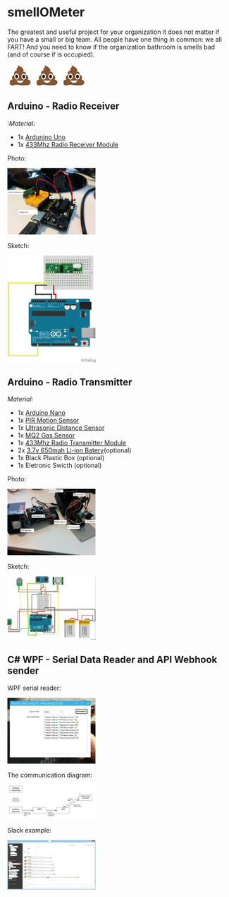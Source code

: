 # smellOMeter

The greatest and useful project for your organization it does not matter if you have a small or big team. All people have one thing in common: we all FART! 
And you need to know if the organization bathroom is smells bad (and of course if is occupied).

![](Documentation/Images/Icons/poopIcon.jpg?raw=true) ![](Documentation/Images/Icons/poopIcon.jpg?raw=true) ![](Documentation/Images/Icons/poopIcon.jpg?raw=true)

## Arduino - Radio Receiver

*:Material:*

- 1x [Ardunino Uno](https://www.arduino.cc/en/Main/arduinoBoardUno)
- 1x [433Mhz Radio Receiver Module](http://www.dx.com/p/433mhz-rf-transmitter-receiver-link-kit-green-221225#.Vbj-8PlVhBc)

Photo:

<a href="Documentation/Images/ArduinoReceiver.jpg?raw=true"><img src="Documentation/Images/ArduinoReceiver.jpg?raw=true" width="200" /></a>

Sketch:

<a href="Documentation/Images/SketchReceiver.jpg?raw=true"><img src="Documentation/Images/SketchReceiver.jpg?raw=true" width="200" /></a>


## Arduino - Radio Transmitter

*Material:*

- 1x [Arduino Nano](https://www.arduino.cc/en/Main/arduinoBoardNano)
- 1x [PIR Motion Sensor](http://www.filipeflop.com/pd-6b901-sensor-de-movimento-presenca-pir.html)
- 1x [Ultrasonic Distance Sensor](http://www.filipeflop.com/pd-6b8a2-sensor-de-distancia-ultrassonico-hc-sr04.html?ct=&p=1&s=1)
- 1x [MQ2 Gas Sensor](http://www.filipeflop.com/pd-1913f0-sensor-de-gas-mq-2-inflamavel-e-fumaca.html)
- 1x [433Mhz Radio Transmitter Module](http://www.dx.com/p/433mhz-rf-transmitter-receiver-link-kit-green-221225#.Vbj-8PlVhBc)
- 2x [3.7v 650mah Li-ion Batery](http://www.dx.com/pt/p/syma-x5c-replacement-diy-3-7v-650mah-li-po-battery-for-x5-x5c-silvery-gray-354681?tc=BRL&gclid=CJfKn8PfgMcCFQiAkQodZb8E2g)(optional)
- 1x Black Plastic Box (optional)
- 1x Eletronic Swicth (optional)

Photo:

<a href="Documentation/Images/ArduinoTransmitter.jpg?raw=true"><img src="Documentation/Images/ArduinoTransmitter.jpg?raw=true" width="200" /></a>

Sketch:

<a href="Documentation/Images/SketchTransmitter.jpg?raw=true"><img src="Documentation/Images/SketchTransmitter.jpg?raw=true" width="200" /></a>


## C# WPF - Serial Data Reader and API Webhook sender

WPF serial reader:

<a href="Documentation/Images/WPFPrint.png?raw=true"><img src="Documentation/Images/WPFPrint.png?raw=true" width="200" /></a>


The communication diagram:

<a href="Documentation/Images/Schema.jpg?raw=true"><img src="Documentation/Images/Schema.jpg?raw=true" width="200" /></a>

Slack example:

<a href="Documentation/Images/SlackExample.jpg?raw=true"><img src="Documentation/Images/SlackExample.jpg?raw=true" width="200" /></a>
